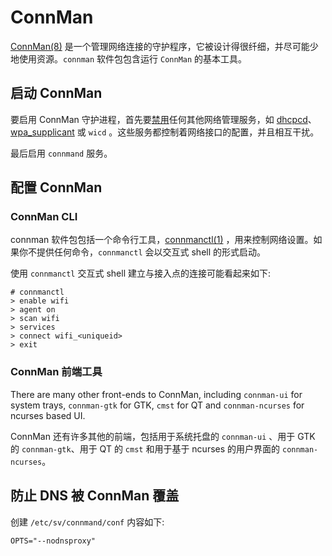 # ConnMan

[ConnMan(8)](https://man.voidlinux.org/connman.8) 是一个管理网络连接的守护程序，它被设计得很纤细，并尽可能少地使用资源。`connman` 软件包包含运行 `ConnMan` 的基本工具。

## 启动 ConnMan

要启用 ConnMan 守护进程，首先要[禁用](../services/index.md)任何其他网络管理服务，如 [dhcpcd](./index.md#dhcpcd)、[wpa_supplicant](./wpa_supplicant.md) 或 `wicd` 。这些服务都控制着网络接口的配置，并且相互干扰。

最后启用 `connmand` 服务。

## 配置 ConnMan

### ConnMan CLI

connman 软件包包括一个命令行工具，[connmanctl(1)](https://man.voidlinux.org/connmanctl.1) ，用来控制网络设置。如果你不提供任何命令，`connmanctl` 会以交互式 shell 的形式启动。

使用 `connmanctl` 交互式 shell 建立与接入点的连接可能看起来如下:

```
# connmanctl
> enable wifi
> agent on
> scan wifi
> services
> connect wifi_<uniqueid>
> exit
```

### ConnMan 前端工具

There are many other front-ends to ConnMan, including `connman-ui` for system
trays, `connman-gtk` for GTK, `cmst` for QT and `connman-ncurses` for ncurses
based UI.

ConnMan 还有许多其他的前端，包括用于系统托盘的 `connman-ui` 、用于 GTK 的 `connman-gtk`、用于 QT 的 `cmst` 和用于基于 ncurses 的用户界面的 `connman-ncurses`。

## 防止 DNS 被 ConnMan 覆盖 

创建 `/etc/sv/connmand/conf` 内容如下:

```
OPTS="--nodnsproxy"
```
